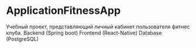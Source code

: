 # ApplicationFitnessApp
Учебный проект, представляющий личный кабинет пользователя фитнес клуба.
Backend (Spring boot)
Frontend (React-Native)
Database (PostgreSQL)
